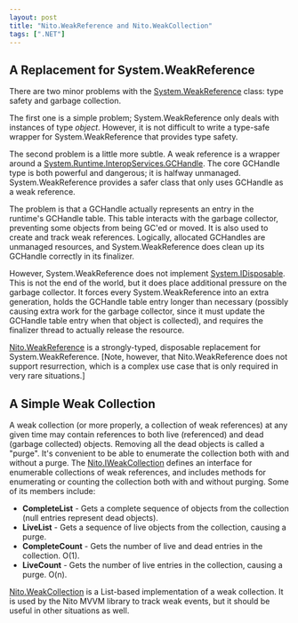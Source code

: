 ```yaml
---
layout: post
title: "Nito.WeakReference and Nito.WeakCollection"
tags: [".NET"]
---
```

## A Replacement for System.WeakReference



There are two minor problems with the [System.WeakReference](http://msdn.microsoft.com/en-us/library/system.weakreference.aspx) class: type safety and garbage collection.





The first one is a simple problem; System.WeakReference only deals with instances of type _object_. However, it is not difficult to write a type-safe wrapper for System.WeakReference that provides type safety.





The second problem is a little more subtle. A weak reference is a wrapper around a [System.Runtime.InteropServices.GCHandle](http://msdn.microsoft.com/en-us/library/system.runtime.interopservices.gchandle.aspx). The core GCHandle type is both powerful and dangerous; it is halfway unmanaged. System.WeakReference provides a safer class that only uses GCHandle as a weak reference.





The problem is that a GCHandle actually represents an entry in the runtime's GCHandle table. This table interacts with the garbage collector, preventing some objects from being GC'ed or moved. It is also used to create and track weak references. Logically, allocated GCHandles are unmanaged resources, and System.WeakReference does clean up its GCHandle correctly in its finalizer.





However, System.WeakReference does not implement [System.IDisposable](http://msdn.microsoft.com/en-us/library/system.idisposable.aspx). This is not the end of the world, but it does place additional pressure on the garbage collector. It forces every System.WeakReference into an extra generation, holds the GCHandle table entry longer than necessary (possibly causing extra work for the garbage collector, since it must update the GCHandle table entry when that object is collected), and requires the finalizer thread to actually release the resource.





[Nito.WeakReference<T>](http://nitomvvm.codeplex.com/sourcecontrol/changeset/view/27265?projectName=NitoMVVM#453686) is a strongly-typed, disposable replacement for System.WeakReference. [Note, however, that Nito.WeakReference<T> does not support resurrection, which is a complex use case that is only required in very rare situations.]



## A Simple Weak Collection



A weak collection (or more properly, a collection of weak references) at any given time may contain references to both live (referenced) and dead (garbage collected) objects. Removing all the dead objects is called a "purge". It's convenient to be able to enumerate the collection both with and without a purge. The [Nito.IWeakCollection<T>](http://nitomvvm.codeplex.com/sourcecontrol/changeset/view/27265?projectName=NitoMVVM#453683) defines an interface for enumerable collections of weak references, and includes methods for enumerating or counting the collection both with and without purging. Some of its members include:




- **CompleteList** - Gets a complete sequence of objects from the collection (null entries represent dead objects).
- **LiveList** - Gets a sequence of live objects from the collection, causing a purge.
- **CompleteCount** - Gets the number of live and dead entries in the collection. O(1).
- **LiveCount** - Gets the number of live entries in the collection, causing a purge. O(n).




[Nito.WeakCollection<T>](http://nitomvvm.codeplex.com/sourcecontrol/changeset/view/27265?projectName=NitoMVVM#453683) is a List-based implementation of a weak collection. It is used by the Nito MVVM library to track weak events, but it should be useful in other situations as well.

